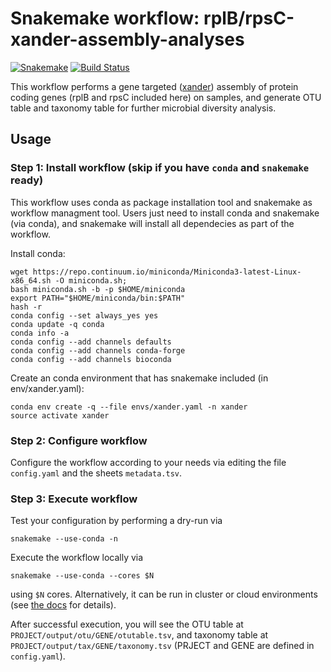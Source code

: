 # Snakemake workflow: rplB/rpsC-xander-assembly-analyses

[![Snakemake](https://img.shields.io/badge/snakemake-≥4.8.0-brightgreen.svg)](https://snakemake.bitbucket.io)
[![Build Status](https://travis-ci.org/jiarong/xander-assembly-pipeline.svg?branch=master)](https://travis-ci.org/jiarong/xander-assembly-pipeline)

This workflow performs a gene targeted ([xander](https://github.com/rdpstaff/Xander_assembler)) assembly of protein coding genes (rplB and rpsC included here) on samples, and generate OTU table and taxonomy table for further microbial diversity analysis.

## Usage

### Step 1: Install workflow (skip if you have `conda` and `snakemake` ready)

This workflow uses conda as package installation tool and snakemake as workflow managment tool. Users just need to install conda and snakemake (via conda), and snakemake will install all dependecies as part of the workflow.

Install conda:

    wget https://repo.continuum.io/miniconda/Miniconda3-latest-Linux-x86_64.sh -O miniconda.sh;
    bash miniconda.sh -b -p $HOME/miniconda
    export PATH="$HOME/miniconda/bin:$PATH"
    hash -r
    conda config --set always_yes yes
    conda update -q conda
    conda info -a
    conda config --add channels defaults
    conda config --add channels conda-forge
    conda config --add channels bioconda

Create an conda environment that has snakemake included (in env/xander.yaml):

    conda env create -q --file envs/xander.yaml -n xander
    source activate xander

### Step 2: Configure workflow

Configure the workflow according to your needs via editing the file `config.yaml` and the sheets `metadata.tsv`.

### Step 3: Execute workflow

Test your configuration by performing a dry-run via

    snakemake --use-conda -n

Execute the workflow locally via

    snakemake --use-conda --cores $N

using `$N` cores. Alternatively, it can be run in cluster or cloud environments (see [the docs](http://snakemake.readthedocs.io/en/stable/executable.html) for details).

After successful execution, you will see the OTU table at `PROJECT/output/otu/GENE/otutable.tsv`, and taxonomy table at `PROJECT/output/tax/GENE/taxonomy.tsv` (PRJECT and GENE are defined in `config.yaml`).

